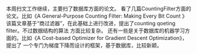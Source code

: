 本周扫文工作继续，主要扫了数据库方面的论文。
看了几篇CountingFilter方面的论文。比如《A General-Purpose Counting Filter: Making Every Bit Count 》
该篇文章基于“商过滤器”，在此基础上进行改进，提出了counting qoeting filter。不过数据结构的算法
方面比较复杂。
还有一些是关于数据库的机器学习方面的。比如《A Cost-based Optimizer for Gradient Descent Optimization》，提出了
一个专门为梯度下降而设计的框架，基于数据库，比较新颖。
